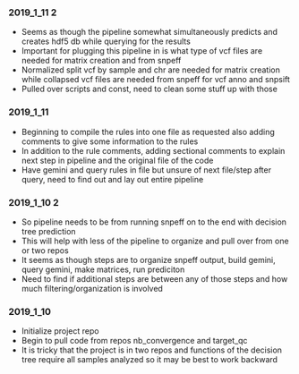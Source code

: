 ### 2019_1_11 2
* Seems as though the pipeline somewhat simultaneously predicts and creates hdf5 db while querying for the results
* Important for plugging this pipeline in is what type of vcf files are needed for matrix creation and from snpeff
* Normalized split vcf by sample and chr are needed for matrix creation while collapsed vcf files are needed from snpeff for vcf anno and snpsift
* Pulled over scripts and const, need to clean some stuff up with those

### 2019_1_11
* Beginning to compile the rules into one file as requested also adding comments to give some information to the rules
* In addition to the rule comments, adding sectional comments to explain next step in pipeline and the original file of the code
* Have gemini and query rules in file but unsure of next file/step after query, need to find out and lay out entire pipeline

### 2019_1_10 2
* So pipeline needs to be from running snpeff on to the end with decision tree prediction
* This will help with less of the pipeline to organize and pull over from one or two repos
* It seems as though steps are to organize snpeff output, build gemini, query gemini, make matrices, run prediciton
* Need to find if additional steps are between any of those steps and how much filtering/organization is involved

### 2019_1_10
* Initialize project repo
* Begin to pull code from repos nb_convergence and target_qc
* It is tricky that the project is in two repos and functions of the decision tree require all samples analyzed so it may be best to work backward
